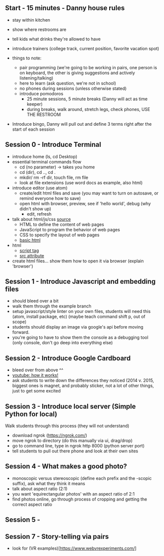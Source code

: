 ## Start - 15 minutes - Danny house rules

  - stay within kitchen
  - show where restrooms are
  - tell kids what drinks they're allowed to have
  - introduce trainers (college track, current position, favorite vacation spot)

  - things to note:
    * pair programming (we're going to be working in pairs, one person is on keyboard, the other is giving suggestions and actively listening/talking)
    * here to learn (ask question, we're not in school)
    * no phones during sessions (unless otherwise stated)
    * introduce pomodoros
      * 25 minute sessions, 5 minute breaks (Danny will act as time keeper)
      * during breaks, walk around, stretch legs, check phones, USE THE RESTROOM

  - Introduce bingo, Danny will pull out and define 3 terms right after the start of each session

## Session 0 - Introduce Terminal
  - introduce home (ls, cd Desktop)
  - essential terminal commands flow
    - cd (no parameter) -> takes you home
    - cd (dir), cd .., cd .
    - mkdir/ rm -rf dir, touch file, rm file
    - look at file extensions (use word docs as example, also html)
  - introduce editor (use atom)
    - create/edit html files and save (you may want to turn on autosave, or remind everyone how to save)
    - open html with browser, preview, see if 'hello world', debug (why didn't show up)
      - edit, refresh
  - talk about html/js/css [source](https://www.w3schools.com/js/default.asp)
    - HTML to define the content of web pages
    - JavaScript to program the behavior of web pages
    - CSS to specify the layout of web pages
    - [basic html](https://www.w3schools.com/html/html_basic.asp)
  - html
    - [script tag](https://www.w3schools.com/tags/tag_script.asp)
    - [src attribute](https://www.w3schools.com/tags/att_script_src.asp)
  - create html files... show them how to open it via browser (explain 'browser')

## Session 1 - Introduce Javascript and embedding files
  - should bleed over a bit
  - walk them through the example branch
  - setup javascript/style linter on your own files, students will need this (atom, install package, etc) (maybe teach command shift p, out of scope)
  - students should display an image via google's api before moving forward.
  - you're going to have to show them the console as a debugging tool (only console, don't go deep into everything else)

## Session 2 - Introduce Google Cardboard
  - bleed over from above ^^
  - [youtube: how it works!](https://www.youtube.com/watch?v=SxAj2lyX4oU)
  - ask students to write down the differences they noticed (2014 v. 2015, biggest ones is magnet, and probably sticker, not a lot of other things, just to get some excited

## Session 3 - Introduce local server (Simple Python for local)
 Walk students through this process (they will not understand)
 - download ngrok (https://ngrok.com/)
 - move ngrok to directory (do this manually via ui, drag/drop)
 - go to command line, type in ngrok http 8000 (python server port)
 - tell students to pull out there phone and look at their own sites

## Session 4 - What makes a good photo?
  - monoscopic versus stereoscopic (define each prefix and the -scopic suffix), ask what they think it means
  - talk about aspect ratio (2:1)
  - you want 'equirectangular photos' with an aspect ratio of 2:1
  - find photos online, go through process of cropping and getting the correct aspect ratio

## Session 5 -

## Session 7 - Story-telling via pairs
* look for (VR examples)[https://www.webvrexperiments.com/]
